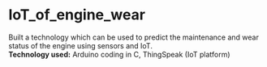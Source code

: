 # IoT_of_engine_wear
Built a technology which can be used to predict the maintenance and wear status of the engine using sensors and IoT.<br/> 
**Technology used:** Arduino coding in C, ThingSpeak (IoT platform)
